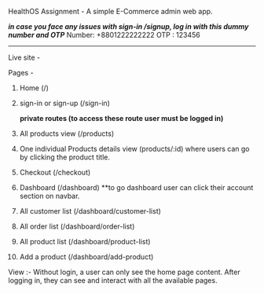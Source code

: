 HealthOS Assignment - A simple E-Commerce admin web app.

***in case you face any issues with sign-in /signup, log in with this dummy number and OTP***
                Number: +8801222222222
                OTP : 123456
***************************************************************************************

Live site -

Pages -

1. Home (/)
2. sign-in or sign-up (/sign-in)

   **private routes (to access these route user must be logged in)**
3. All products view (/products)
4. One individual Products details view (products/:id) where users can go by clicking the product title.
5. Checkout (/checkout)
6. Dashboard (/dashboard) \*\*to go dashboard user can click their account section on navbar.
7. All customer list (/dashboard/customer-list)
8. All order list (/dashboard/order-list)
9. All product list (/dashboard/product-list)
10. Add a product (/dashboard/add-product)

View :- Without login, a user can only see the home page content. After logging in, they can see and interact with all the available pages.
